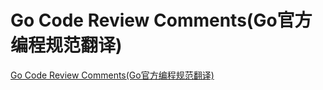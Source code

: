 # Go Code Review Comments(Go官方编程规范翻译)

[Go Code Review Comments(Go官方编程规范翻译)](https://www.gonglin91.com/2018/03/30/go-code-review-comments/)